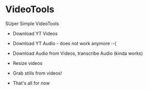 # VideoTools
SUper Simple VideoTools
- Download YT Videos
- Download YT Audio - does not work anymore :-(
- Download Audio from Videos, transcribe Audio (kinda works)
- Resize videos
- Grab stills from videos!

- That's all for now
